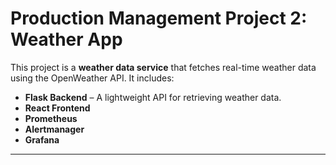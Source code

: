 # **Production Management Project 2: Weather App**

This project is a **weather data service** that fetches real-time weather data using the OpenWeather API. It includes:

-  **Flask Backend** – A lightweight API for retrieving weather data.
-  **React Frontend**
-  **Prometheus**
-  **Alertmanager**
-  **Grafana**
---
